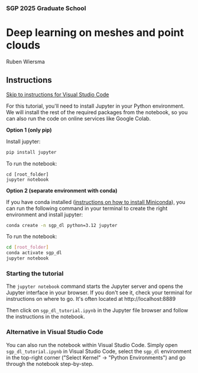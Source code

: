 ### SGP 2025 Graduate School
# Deep learning on meshes and point clouds
Ruben Wiersma

## Instructions
[Skip to instructions for Visual Studio Code](#alternative-in-visual-studio-code)

For this tutorial, you'll need to install Jupyter in your Python environment. We will install the rest of the required packages from the notebook, so you can also run the code on online services like Google Colab.

**Option 1 (only pip)**

Install jupyter:
```bash
pip install jupyter
```
To run the notebook:
```
cd [root_folder]
jupyter notebook
```

**Option 2 (separate environment with conda)**

If you have conda installed ([instructions on how to install Miniconda](https://www.anaconda.com/docs/getting-started/miniconda/install)), you can run the following command in your terminal to create the right environment and install jupyter:
```bash
conda create -n sgp_dl python=3.12 jupyter
```
To run the notebook:
```bash
cd [root_folder]
conda activate sgp_dl
jupyter notebook
```

### Starting the tutorial
The `jupyter notebook` command starts the Jupyter server and opens the Jupyter interface in your browser. If you don't see it, check your terminal for instructions on where to go. It's often located at http://localhost:8889

Then click on `sgp_dl_tutorial.ipynb` in the Jupyter file browser and follow the instructions in the notebook.

### Alternative in Visual Studio Code
You can also run the notebook within Visual Studio Code. Simply open `sgp_dl_tutorial.ipynb` in Visual Studio Code, select the `sgp_dl` environment in the top-right corner ("Select Kernel" $\rightarrow$ "Python Environments") and go through the notebook step-by-step.